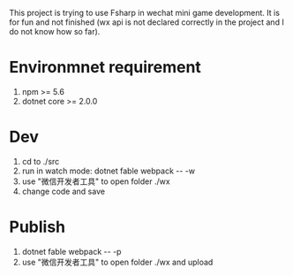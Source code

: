 This project is trying to use Fsharp in wechat mini game development. It is for fun and not finished (wx api is not declared correctly in the project and I do not know how so far). 

# Environmnet requirement
1. npm >= 5.6
2. dotnet core >= 2.0.0

# Dev
1. cd to ./src
2. run in watch mode: dotnet fable webpack -- -w
3. use "微信开发者工具" to open folder ./wx
4. change code and save

# Publish
1. dotnet fable webpack -- -p
2. use "微信开发者工具" to open folder ./wx and upload
